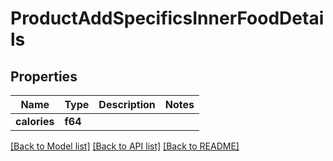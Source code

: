 # ProductAddSpecificsInnerFoodDetails

## Properties

Name | Type | Description | Notes
------------ | ------------- | ------------- | -------------
**calories** | **f64** |  | 

[[Back to Model list]](../README.md#documentation-for-models) [[Back to API list]](../README.md#documentation-for-api-endpoints) [[Back to README]](../README.md)


